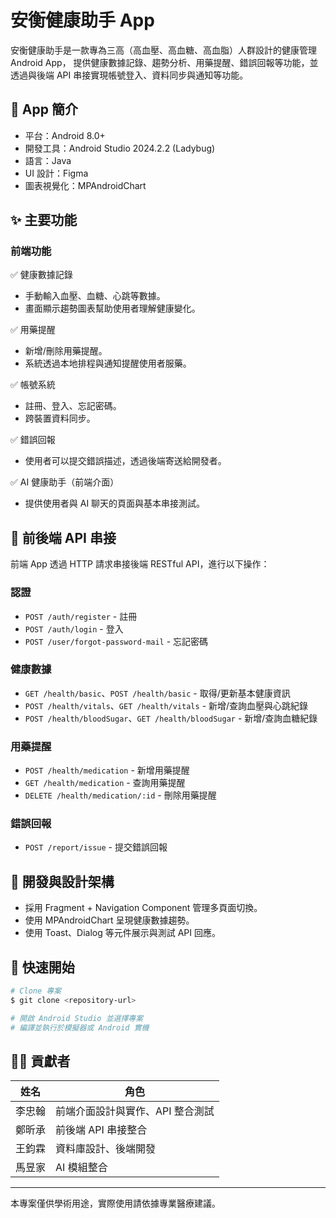 # 安衡健康助手 App

安衡健康助手是一款專為三高（高血壓、高血糖、高血脂）人群設計的健康管理 Android App，
提供健康數據記錄、趨勢分析、用藥提醒、錯誤回報等功能，並透過與後端 API 串接實現帳號登入、資料同步與通知等功能。

## 📱 App 簡介

- 平台：Android 8.0+
- 開發工具：Android Studio 2024.2.2 (Ladybug)
- 語言：Java
- UI 設計：Figma
- 圖表視覺化：MPAndroidChart

## ✨ 主要功能

### 前端功能

✅ 健康數據記錄
- 手動輸入血壓、血糖、心跳等數據。
- 畫面顯示趨勢圖表幫助使用者理解健康變化。

✅ 用藥提醒
- 新增/刪除用藥提醒。
- 系統透過本地排程與通知提醒使用者服藥。

✅ 帳號系統
- 註冊、登入、忘記密碼。
- 跨裝置資料同步。

✅ 錯誤回報
- 使用者可以提交錯誤描述，透過後端寄送給開發者。

✅ AI 健康助手（前端介面）
- 提供使用者與 AI 聊天的頁面與基本串接測試。

## 🔗 前後端 API 串接

前端 App 透過 HTTP 請求串接後端 RESTful API，進行以下操作：

### 認證
- `POST /auth/register` - 註冊
- `POST /auth/login` - 登入
- `POST /user/forgot-password-mail` - 忘記密碼

### 健康數據
- `GET /health/basic`、`POST /health/basic` - 取得/更新基本健康資訊
- `POST /health/vitals`、`GET /health/vitals` - 新增/查詢血壓與心跳紀錄
- `POST /health/bloodSugar`、`GET /health/bloodSugar` - 新增/查詢血糖紀錄

### 用藥提醒
- `POST /health/medication` - 新增用藥提醒
- `GET /health/medication` - 查詢用藥提醒
- `DELETE /health/medication/:id` - 刪除用藥提醒

### 錯誤回報
- `POST /report/issue` - 提交錯誤回報

## 📂 開發與設計架構

- 採用 Fragment + Navigation Component 管理多頁面切換。
- 使用 MPAndroidChart 呈現健康數據趨勢。
- 使用 Toast、Dialog 等元件展示與測試 API 回應。

## 🚀 快速開始

```bash
# Clone 專案
$ git clone <repository-url>

# 開啟 Android Studio 並選擇專案
# 編譯並執行於模擬器或 Android 實機
```

## 👨‍💻 貢獻者

| 姓名       | 角色                      |
|------------|---------------------------|
| 李忠翰     | 前端介面設計與實作、API 整合測試 |
| 鄭昕承     | 前後端 API 串接整合       |
| 王鈞霖     | 資料庫設計、後端開發      |
| 馬昱家     | AI 模組整合              |

---

本專案僅供學術用途，實際使用請依據專業醫療建議。
